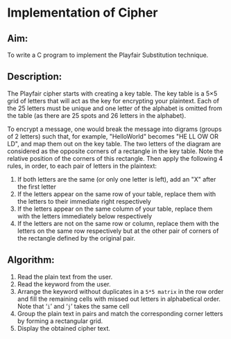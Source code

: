 # Implementation of Cipher

## Aim:

To write a C program to implement the Playfair Substitution technique.

## Description:

The Playfair cipher starts with creating a key table.
The key table is a 5×5 grid of letters that will act as the key for encrypting your plaintext.
Each of the 25 letters must be unique and one letter of the alphabet is omitted from the table (as there are 25 spots and 26 letters in the alphabet).

To encrypt a message, one would break the message into digrams (groups of 2 letters) such that, for example, "HelloWorld" becomes "HE LL OW OR LD", and map them out on the key table.
The two letters of the diagram are considered as the opposite corners of a rectangle in the key table.
Note the relative position of the corners of this rectangle.
Then apply the following 4 rules, in order, to each pair of letters in the plaintext:

1. If both letters are the same (or only one letter is left), add an "X" after the first letter
2. If the letters appear on the same row of your table, replace them with the letters to their immediate right respectively
3. If the letters appear on the same column of your table, replace them with the letters immediately below respectively
4. If the letters are not on the same row or column, replace them with the letters on the same row respectively but at the other pair of corners of the rectangle defined by the original pair.

## Algorithm:

1. Read the plain text from the user.
2. Read the keyword from the user.
3. Arrange the keyword without duplicates in a `5*5 matrix` in the row order and fill the remaining cells with missed out letters in alphabetical order. Note that ‘`i`’ and ‘`j`’ takes the same cell
4. Group the plain text in pairs and match the corresponding corner letters by forming a rectangular grid.
5. Display the obtained cipher text.
